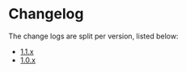 # Changelog

The change logs are split per version, listed below:

- [1.1.x](1.1.x.md)
- [1.0.x](1.0.x.md)
